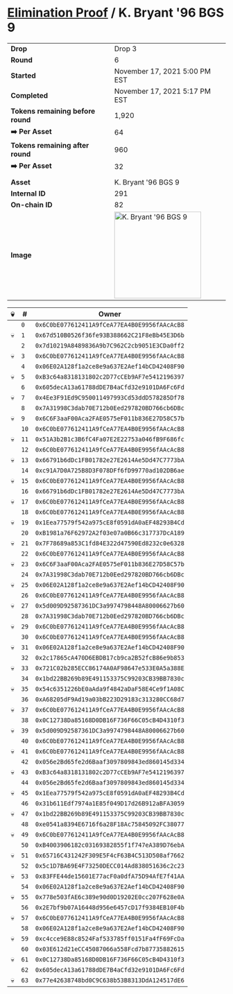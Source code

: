 # [Elimination Proof](./readme.md) / K. Bryant &#039;96 BGS 9

|||
|---|---|
| **Drop** | Drop 3 |
| **Round** | 6 |
| **Started** | November 17, 2021 5:00 PM EST |
| **Completed** | November 17, 2021 5:17 PM EST |
| **Tokens remaining before round** | 1,920 |
| **➡️ Per Asset** | 64 |
| **Tokens remaining after round** | 960 |
| **➡️ Per Asset** | 32 |
| | |
| **Asset** | K. Bryant &#039;96 BGS 9 |
| **Internal ID** | 291 |
| **On-chain ID** | 82 |
| **Image** | <img src="https://tcdn.blokpax.com/94d9199b-dc41-4c06-9fa5-645d34b46ced/120bb77ffe9b205d1f02e81d3309060ab4e65250f17306e13e70390b934c5e8e.jpg" height="200" alt="K. Bryant &#039;96 BGS 9" /> |


| 💀 | # | Owner |
| --- | --- | --- |
|  | `0` | `0x6C0bE077612411A9fCeA77EA4B0E9956fAAcAcB8` |
| 💀 | `1` | `0x67d510B0526f36fe93B388662C21F8eBb45E3D6b` |
|  | `2` | `0x7d10219A8489836A9b7C962C2cb9051E3CDa0ff2` |
| 💀 | `3` | `0x6C0bE077612411A9fCeA77EA4B0E9956fAAcAcB8` |
|  | `4` | `0x06E02A128f1a2ce8e9a637E2Aef14bCD42408F90` |
| 💀 | `5` | `0xB3c64a8318131802c2D77cCEb9AF7e5412196397` |
|  | `6` | `0x605decA13a61788dDE7B4aCfd32e9101DA6Fc6Fd` |
| 💀 | `7` | `0x4Ee3F91Ed9C950011497993Cd53ddD578285Df78` |
|  | `8` | `0x7A31998C3dab70E712b0Eed297820BD766cb6DBc` |
| 💀 | `9` | `0x6C6F3aaF00Aca2FAE0575eF011b836E27D58C57b` |
|  | `10` | `0x6C0bE077612411A9fCeA77EA4B0E9956fAAcAcB8` |
| 💀 | `11` | `0x51A3b2B1c3B6fC4Fa07E2E22753a046fB9F686fc` |
|  | `12` | `0x6C0bE077612411A9fCeA77EA4B0E9956fAAcAcB8` |
| 💀 | `13` | `0x66791b6dDc1FB01782e27E2614Ae5Dd47C7773bA` |
|  | `14` | `0xc91A7D0A725B8D3F078DFf6fD99770ad102DB6ae` |
| 💀 | `15` | `0x6C0bE077612411A9fCeA77EA4B0E9956fAAcAcB8` |
|  | `16` | `0x66791b6dDc1FB01782e27E2614Ae5Dd47C7773bA` |
| 💀 | `17` | `0x6C0bE077612411A9fCeA77EA4B0E9956fAAcAcB8` |
|  | `18` | `0x6C0bE077612411A9fCeA77EA4B0E9956fAAcAcB8` |
| 💀 | `19` | `0x1Eea77579f542a975cE8f0591dA0aEF48293B4Cd` |
|  | `20` | `0xB1981a76F62972A2f03e07a0B66c317737DcA189` |
| 💀 | `21` | `0x7F78689a853C1fd84E322d47590Ed8232c0e6328` |
|  | `22` | `0x6C0bE077612411A9fCeA77EA4B0E9956fAAcAcB8` |
| 💀 | `23` | `0x6C6F3aaF00Aca2FAE0575eF011b836E27D58C57b` |
|  | `24` | `0x7A31998C3dab70E712b0Eed297820BD766cb6DBc` |
| 💀 | `25` | `0x06E02A128f1a2ce8e9a637E2Aef14bCD42408F90` |
|  | `26` | `0x6C0bE077612411A9fCeA77EA4B0E9956fAAcAcB8` |
| 💀 | `27` | `0x5d009D92587361DC3a9974798448A80006627b60` |
|  | `28` | `0x7A31998C3dab70E712b0Eed297820BD766cb6DBc` |
| 💀 | `29` | `0x6C0bE077612411A9fCeA77EA4B0E9956fAAcAcB8` |
|  | `30` | `0x6C0bE077612411A9fCeA77EA4B0E9956fAAcAcB8` |
| 💀 | `31` | `0x06E02A128f1a2ce8e9a637E2Aef14bCD42408F90` |
|  | `32` | `0x2c17865cA470D6EBDB17cb9ca2B52fcB86e9b853` |
| 💀 | `33` | `0x721C02b285ECC86174A0AF98647e533E0A5a388E` |
|  | `34` | `0x1bd22BB269b89E491153375C99203CB39BB7830c` |
| 💀 | `35` | `0x54c6351226bE0aAda9f4842aDaF58E4Ce9f1A08C` |
|  | `36` | `0xA68205dF9Ad19a03bB223D29183c313280CC68d7` |
| 💀 | `37` | `0x6C0bE077612411A9fCeA77EA4B0E9956fAAcAcB8` |
|  | `38` | `0x0C12738Da85168D0DB16F736F66C05cB4D4310f3` |
| 💀 | `39` | `0x5d009D92587361DC3a9974798448A80006627b60` |
|  | `40` | `0x6C0bE077612411A9fCeA77EA4B0E9956fAAcAcB8` |
| 💀 | `41` | `0x6C0bE077612411A9fCeA77EA4B0E9956fAAcAcB8` |
|  | `42` | `0x056e2Bd65fe2d6Baaf3097809843ed860145d334` |
| 💀 | `43` | `0xB3c64a8318131802c2D77cCEb9AF7e5412196397` |
|  | `44` | `0x056e2Bd65fe2d6Baaf3097809843ed860145d334` |
| 💀 | `45` | `0x1Eea77579f542a975cE8f0591dA0aEF48293B4Cd` |
|  | `46` | `0x31b611Edf7974a1E85f049D17d26B912aBFA3059` |
| 💀 | `47` | `0x1bd22BB269b89E491153375C99203CB39BB7830c` |
|  | `48` | `0xe0541a8394E6716f6a28F18Ac75845092FC38077` |
| 💀 | `49` | `0x6C0bE077612411A9fCeA77EA4B0E9956fAAcAcB8` |
|  | `50` | `0xB4003906182c03169382855f1f747eA389D76ebA` |
| 💀 | `51` | `0x65716C431242F309E5F4cF63B4C513D508af7662` |
|  | `52` | `0x5c1D7BA69E4F73250DECC014Ad838051636c2c23` |
| 💀 | `53` | `0x83FFE44de15601E77acF0a0dfA75D94AfE7f41AA` |
|  | `54` | `0x06E02A128f1a2ce8e9a637E2Aef14bCD42408F90` |
| 💀 | `55` | `0x778e503fAE6c389e90d0D19202E0cc207F628e0A` |
|  | `56` | `0x2E7bf9b07A16448d956e6457cD17f9384EB10F4b` |
| 💀 | `57` | `0x6C0bE077612411A9fCeA77EA4B0E9956fAAcAcB8` |
|  | `58` | `0x06E02A128f1a2ce8e9a637E2Aef14bCD42408F90` |
| 💀 | `59` | `0xc4cce9E88c8524Faf533785ff0151Fa4fF69FcDa` |
|  | `60` | `0x03E612d21eCC45087066a558Fcd7b87735882615` |
| 💀 | `61` | `0x0C12738Da85168D0DB16F736F66C05cB4D4310f3` |
|  | `62` | `0x605decA13a61788dDE7B4aCfd32e9101DA6Fc6Fd` |
| 💀 | `63` | `0x77e42638748bd0C9C638b53B8313DdA124517dE6` |
